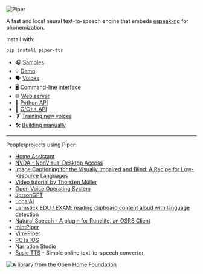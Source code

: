 ![Piper](etc/logo.png)

A fast and local neural text-to-speech engine that embeds [espeak-ng][] for phonemization.

Install with:

``` sh
pip install piper-tts
```

* 🎧 [Samples][samples]
* 💡 [Demo][demo]
* 🗣️ [Voices][voices]
* 🖥️ [Command-line interface][cli]
* 🌐 [Web server][api-http]
* 🐍 [Python API][api-python]
* 🔧 [C/C++ API][libpiper]
* 🏋️ [Training new voices][training]
* 🛠️ [Building manually][building]

---

People/projects using Piper:

* [Home Assistant](https://github.com/home-assistant/addons/blob/master/piper/README.md)
* [NVDA - NonVisual Desktop Access](https://www.nvaccess.org/post/in-process-8th-may-2023/#voices)
* [Image Captioning for the Visually Impaired and Blind: A Recipe for Low-Resource Languages](https://www.techrxiv.org/articles/preprint/Image_Captioning_for_the_Visually_Impaired_and_Blind_A_Recipe_for_Low-Resource_Languages/22133894)
* [Video tutorial by Thorsten Müller](https://youtu.be/rjq5eZoWWSo)
* [Open Voice Operating System](https://github.com/OpenVoiceOS/ovos-tts-plugin-piper)
* [JetsonGPT](https://github.com/shahizat/jetsonGPT)
* [LocalAI](https://github.com/go-skynet/LocalAI)
* [Lernstick EDU / EXAM: reading clipboard content aloud with language detection](https://lernstick.ch/)
* [Natural Speech - A plugin for Runelite, an OSRS Client](https://github.com/phyce/rl-natural-speech)
* [mintPiper](https://github.com/evuraan/mintPiper)
* [Vim-Piper](https://github.com/wolandark/vim-piper)
* [POTaTOS](https://www.youtube.com/watch?v=Dz95q6XYjwY)
* [Narration Studio](https://github.com/phyce/Narration-Studio)
* [Basic TTS](https://basictts.com/) - Simple online text-to-speech converter.

[![A library from the Open Home Foundation](https://www.openhomefoundation.org/badges/ohf-library.png)](https://www.openhomefoundation.org/)

<!-- Links -->
[espeak-ng]: https://github.com/espeak-ng/espeak-ng
[cli]: https://github.com/OHF-Voice/piper1-gpl/blob/main/docs/CLI.md
[api-http]: https://github.com/OHF-Voice/piper1-gpl/blob/main/docs/API_HTTP.md
[api-python]: https://github.com/OHF-Voice/piper1-gpl/blob/main/docs/API_PYTHON.md
[training]: https://github.com/OHF-Voice/piper1-gpl/blob/main/docs/TRAINING.md
[building]: https://github.com/OHF-Voice/piper1-gpl/blob/main/docs/BUILDING.md
[voices]: https://github.com/OHF-Voice/piper1-gpl/blob/main/docs/VOICES.md
[samples]: https://rhasspy.github.io/piper-samples
[demo]: https://rhasspy.github.io/piper-samples/demo.html
[libpiper]: https://github.com/OHF-Voice/piper1-gpl/tree/main/libpiper
